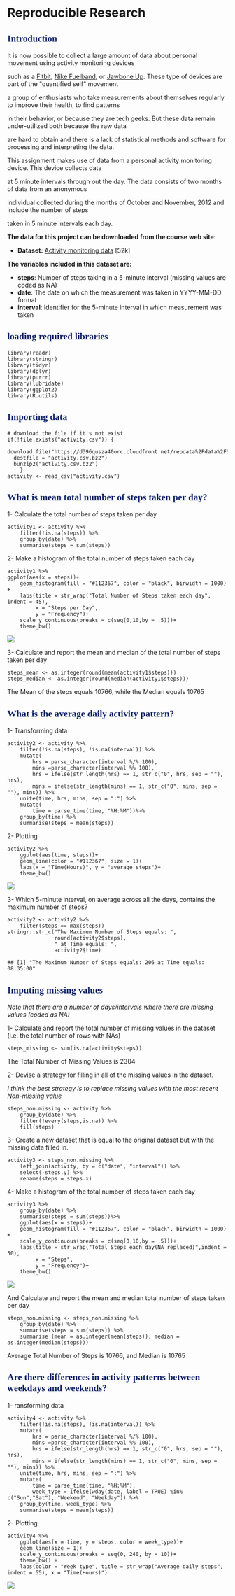 Reproducible Research
=====================

<font color = "#112467" face = Times New Roman>Introduction</font>
------------------------------------------------------------------

It is now possible to collect a large amount of data about personal
movement using activity monitoring devices

such as a [Fitbit](http://www.fitbit.com/), [Nike
Fuelband](http://www.nike.com/us/en_us/c/nikeplus-fuelband), or [Jawbone
Up](https://jawbone.com/up). These type of devices are part of the
"quantified self" movement

a group of enthusiasts who take measurements about themselves regularly
to improve their health, to find patterns

in their behavior, or because they are tech geeks. But these data remain
under-utilized both because the raw data

are hard to obtain and there is a lack of statistical methods and
software for processing and interpreting the data.

This assignment makes use of data from a personal activity monitoring
device. This device collects data

at 5 minute intervals through out the day. The data consists of two
months of data from an anonymous

individual collected during the months of October and November, 2012 and
include the number of steps

taken in 5 minute intervals each day.

**The data for this project can be downloaded from the course web
site:**

-   **Dataset:** [Activity monitoring
    data](https://d396qusza40orc.cloudfront.net/repdata%2Fdata%2Factivity.zip)
    \[52k\]

**The variables included in this dataset are:**

-   **steps**: Number of steps taking in a 5-minute interval (missing
    values are coded as NA)  
-   **date**: The date on which the measurement was taken in YYYY-MM-DD
    format  
-   **interval**: Identifier for the 5-minute interval in which
    measurement was taken

<font color = "#112467" face = Times New Roman>loading required libraries</font>
--------------------------------------------------------------------------------

    library(readr)
    library(stringr)
    library(tidyr)
    library(dplyr)
    library(purrr)
    library(lubridate)
    library(ggplot2)
    library(R.utils)

<font color = "#112467" face = Times New Roman>Importing data</font>
--------------------------------------------------------------------

    # download the file if it's not exist
    if(!file.exists("activity.csv")) {
      download.file("https://d396qusza40orc.cloudfront.net/repdata%2Fdata%2FStormData.csv.bz2",
      destfile = "activity.csv.bz2")
      bunzip2("activity.csv.bz2")
        }
    activity <- read_csv("activity.csv")

<font color = "#112467" face = Times New Roman>What is mean total number of steps taken per day?</font>
-------------------------------------------------------------------------------------------------------

1- Calculate the total number of steps taken per day

    activity1 <- activity %>%
        filter(!is.na(steps)) %>%
        group_by(date) %>%
        summarise(steps = sum(steps))

2- Make a histogram of the total number of steps taken each day

    activity1 %>%
    ggplot(aes(x = steps))+ 
        geom_histogram(fill = "#112367", color = "black", binwidth = 1000) + 
        labs(title = str_wrap("Total Number of Steps taken each day", indent = 45),
             x = "Steps per Day", 
             y = "Frequency")+
        scale_y_continuous(breaks = c(seq(0,10,by = .5)))+
        theme_bw()

![](figs/steps%20by%20day-1.png)

3- Calculate and report the mean and median of the total number of steps
taken per day

    steps_mean <- as.integer(round(mean(activity1$steps)))
    steps_median <- as.integer(round(median(activity1$steps)))

The Mean of the steps equals 10766, while the Median equals 10765

<font color = "#112467" face = Times New Roman>What is the average daily activity pattern?</font>
-------------------------------------------------------------------------------------------------

1- Transforming data

    activity2 <- activity %>%
        filter(!is.na(steps), !is.na(interval)) %>%
        mutate(
            hrs = parse_character(interval %/% 100),
            mins =parse_character(interval %% 100),
            hrs = ifelse(str_length(hrs) == 1, str_c("0", hrs, sep = ""), hrs),
            mins = ifelse(str_length(mins) == 1, str_c("0", mins, sep = ""), mins)) %>%
        unite(time, hrs, mins, sep = ":") %>%
        mutate(
            time = parse_time(time, "%H:%M"))%>%
        group_by(time) %>%
        summarise(steps = mean(steps))

2- Plotting

    activity2 %>%
        ggplot(aes(time, steps))+
        geom_line(color = "#112367", size = 1)+
        labs(x = "Time(Hours)", y = "average steps")+
        theme_bw()

![](figs/Avg%20daily%20activity-1.png)

3- Which 5-minute interval, on average across all the days, contains the
maximum number of steps?

    activity2 <- activity2 %>% 
        filter(steps == max(steps)) 
    stringr::str_c("The Maximum Number of Steps equals: ", 
                   round(activity2$steps),
                   " at Time equals: ",
                   activity2$time)

    ## [1] "The Maximum Number of Steps equals: 206 at Time equals: 08:35:00"

<font color = "#112467" face = Times New Roman>Imputing missing values</font>
-----------------------------------------------------------------------------

*Note that there are a number of days/intervals where there are missing
values (coded as NA)*

1- Calculate and report the total number of missing values in the
dataset (i.e. the total number of rows with NAs)

    steps_missing <- sum(is.na(activity$steps))

The Total Number of Missing Values is 2304

2- Devise a strategy for filling in all of the missing values in the
dataset.

*I think the best strategy is to replace missing values with the most
recent Non-missing value*

    steps_non.missing <- activity %>%
        group_by(date) %>%
        filter(!every(steps,is.na)) %>%
        fill(steps)

3- Create a new dataset that is equal to the original dataset but with
the missing data filled in.

    activity3 <- steps_non.missing %>%
        left_join(activity, by = c("date", "interval")) %>%
        select(-steps.y) %>%
        rename(steps = steps.x)

4- Make a histogram of the total number of steps taken each day

    activity3 %>%
        group_by(date) %>%
        summarise(steps = sum(steps))%>%
        ggplot(aes(x = steps))+ 
        geom_histogram(fill = "#112367", color = "black", binwidth = 1000) + 
        scale_y_continuous(breaks = c(seq(0,10,by = .5)))+
        labs(title = str_wrap("Total Steps each day(NA replaced)",indent = 50),
             x = "Steps", 
             y = "Frequency")+
        theme_bw()

![](figs/steps%20Non-missing-1.png)

And Calculate and report the mean and median total number of steps taken
per day

    steps_non.missing <- steps_non.missing %>%
        group_by(date) %>%
        summarise(steps = sum(steps)) %>%
        summarise (mean = as.integer(mean(steps)), median = as.integer(median(steps)))

Average Total Number of Steps is 10766, and Median is 10765

<font color = "#112467" face = Times New Roman>Are there differences in activity patterns between weekdays and weekends?</font>
-------------------------------------------------------------------------------------------------------------------------------

1- ransforming data

    activity4 <- activity %>%
        filter(!is.na(steps), !is.na(interval)) %>%
        mutate(
            hrs = parse_character(interval %/% 100),
            mins =parse_character(interval %% 100),
            hrs = ifelse(str_length(hrs) == 1, str_c("0", hrs, sep = ""), hrs),
            mins = ifelse(str_length(mins) == 1, str_c("0", mins, sep = ""), mins)) %>%
        unite(time, hrs, mins, sep = ":") %>%
        mutate(
            time = parse_time(time, "%H:%M"),
            week_type = ifelse(wday(date, label = TRUE) %in% c("Sun","Sat"), "Weekend", "Weekday")) %>%
        group_by(time, week_type) %>%
        summarise(steps = mean(steps))

2- Plotting

    activity4 %>%
        ggplot(aes(x = time, y = steps, color = week_type))+
        geom_line(size = 1)+
        scale_y_continuous(breaks = seq(0, 240, by = 10))+
        theme_bw() +
        labs(color = "Week type", title = str_wrap("Average daily steps", indent = 55), x = "Time(Hours)")

![](figs/activity%20by%20weektype-1.png)
